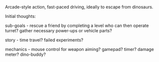 Arcade-style action, fast-paced driving, ideally to escape from dinosaurs.

Initial thoughts:

sub-goals  - rescue a friend by completing a level who can then operate turret? gather necessary power-ups or vehicle parts?

story      - time travel?  failed experiments?

mechanics  - mouse control for weapon aiming?  gamepad?  timer?  damage meter?  dino-buddy?